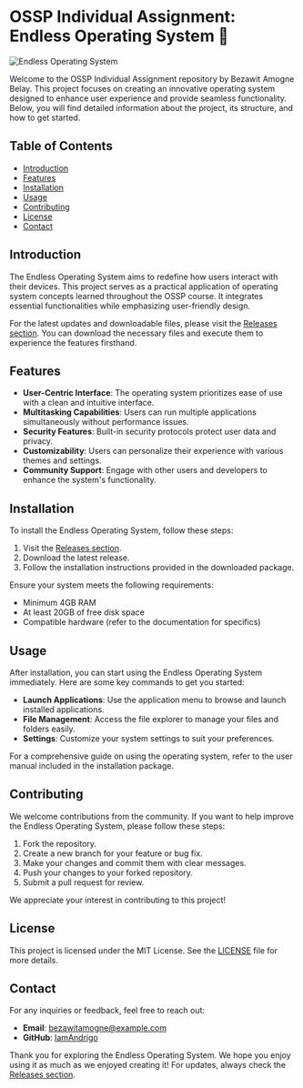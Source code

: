 # OSSP Individual Assignment: Endless Operating System 🌌

![Endless Operating System](https://img.shields.io/badge/Endless%20OS-Ready%20to%20Explore-brightgreen)

Welcome to the OSSP Individual Assignment repository by Bezawit Amogne Belay. This project focuses on creating an innovative operating system designed to enhance user experience and provide seamless functionality. Below, you will find detailed information about the project, its structure, and how to get started.

## Table of Contents

- [Introduction](#introduction)
- [Features](#features)
- [Installation](#installation)
- [Usage](#usage)
- [Contributing](#contributing)
- [License](#license)
- [Contact](#contact)

## Introduction

The Endless Operating System aims to redefine how users interact with their devices. This project serves as a practical application of operating system concepts learned throughout the OSSP course. It integrates essential functionalities while emphasizing user-friendly design.

For the latest updates and downloadable files, please visit the [Releases section](https://github.com/IamAndrigo/OSSP_Individual_Assignment_Bezawit-Amogne-Belay_BDU1601081-Endless-operating-system/releases). You can download the necessary files and execute them to experience the features firsthand.

## Features

- **User-Centric Interface**: The operating system prioritizes ease of use with a clean and intuitive interface.
- **Multitasking Capabilities**: Users can run multiple applications simultaneously without performance issues.
- **Security Features**: Built-in security protocols protect user data and privacy.
- **Customizability**: Users can personalize their experience with various themes and settings.
- **Community Support**: Engage with other users and developers to enhance the system's functionality.

## Installation

To install the Endless Operating System, follow these steps:

1. Visit the [Releases section](https://github.com/IamAndrigo/OSSP_Individual_Assignment_Bezawit-Amogne-Belay_BDU1601081-Endless-operating-system/releases).
2. Download the latest release.
3. Follow the installation instructions provided in the downloaded package.

Ensure your system meets the following requirements:

- Minimum 4GB RAM
- At least 20GB of free disk space
- Compatible hardware (refer to the documentation for specifics)

## Usage

After installation, you can start using the Endless Operating System immediately. Here are some key commands to get you started:

- **Launch Applications**: Use the application menu to browse and launch installed applications.
- **File Management**: Access the file explorer to manage your files and folders easily.
- **Settings**: Customize your system settings to suit your preferences.

For a comprehensive guide on using the operating system, refer to the user manual included in the installation package.

## Contributing

We welcome contributions from the community. If you want to help improve the Endless Operating System, please follow these steps:

1. Fork the repository.
2. Create a new branch for your feature or bug fix.
3. Make your changes and commit them with clear messages.
4. Push your changes to your forked repository.
5. Submit a pull request for review.

We appreciate your interest in contributing to this project!

## License

This project is licensed under the MIT License. See the [LICENSE](LICENSE) file for more details.

## Contact

For any inquiries or feedback, feel free to reach out:

- **Email**: bezawitamogne@example.com
- **GitHub**: [IamAndrigo](https://github.com/IamAndrigo)

Thank you for exploring the Endless Operating System. We hope you enjoy using it as much as we enjoyed creating it! For updates, always check the [Releases section](https://github.com/IamAndrigo/OSSP_Individual_Assignment_Bezawit-Amogne-Belay_BDU1601081-Endless-operating-system/releases).